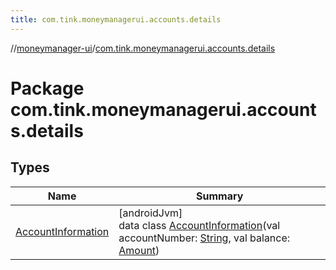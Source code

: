 ```yaml
---
title: com.tink.moneymanagerui.accounts.details
---
```

//[moneymanager-ui](../../index.html)/[com.tink.moneymanagerui.accounts.details](index.html)



# Package com.tink.moneymanagerui.accounts.details



## Types


| Name | Summary |
|---|---|
| [AccountInformation](-account-information/index.html) | [androidJvm]<br>data class [AccountInformation](-account-information/index.html)(val accountNumber: [String](https://kotlinlang.org/api/latest/jvm/stdlib/kotlin/-string/index.html), val balance: [Amount](../com.tink.model.misc/-amount/index.html)) |

